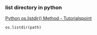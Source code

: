 ### list directory in python


[Python os.listdir() Method - Tutorialspoint](https://www.tutorialspoint.com/python/os_listdir.htm "Python os.listdir() Method - Tutorialspoint")




```python
os.listdir(path)

```
